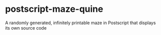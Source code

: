 # postscript-maze-quine
A randomly generated, infinitely printable maze in Postscript that displays its own source code
